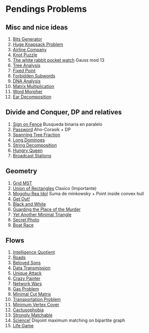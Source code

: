 # Pendings Problems

## Misc and nice ideas
1. [Bits Generator](http://codeforces.com/gym/100523/problem/G)
1. [Huge Knapsack Problem](http://judge.u-aizu.ac.jp/onlinejudge/description.jsp?id=DPL_1_H)
1. [Airline Company](http://acm.timus.ru/problem.aspx?space=1&num=1040)
1. [Knot Puzzle](https://agc002.contest.atcoder.jp/tasks/agc002_c)
1. [The white rabbit pocket watch](http://codeforces.com/gym/101174/problem/I) Gauss mod 13
1. [Tree Analysis](http://codeforces.com/gym/100217/problem/J)
1. [Fixed Point](http://codeforces.com/gym/100218/problem/B)
1. [Forbidden Subwords](http://codeforces.com/gym/100221/problem/C)
1. [DNA Analysis](http://codeforces.com/gym/100324/problem/D)
1. [Matrix Multiplication](http://codeforces.com/gym/100324/problem/G)
1. [Word Morpher](http://codeforces.com/gym/100325/problem/G)
1. [Ear Decomposition](http://codeforces.com/gym/100340/problem/B)

## Divide and Conquer, DP and relatives
1. [Sign on Fence](http://codeforces.com/contest/484/problem/E) Busqueda binaria en paralelo
1. [Password](http://codeforces.com/gym/101174/problem/E) Aho-Corasik + DP
1. [Spanning Tree Fraction](https://www.hackerrank.com/contests/w31/challenges/spanning-tree-fraction)
1. [Long Dominoes](http://codeforces.com/gym/100212/problem/E)
1. [String Decomposition](http://codeforces.com/gym/100325/problem/A)
1. [Hungry Queen](http://codeforces.com/gym/100340/problem/G)
1. [Broadcast Stations](http://codeforces.com/gym/101667/problem/A)

## Geometry
1. [Grid MST](https://open.kattis.com/problems/gridmst)
1. [Union of Rectangles](http://judge.u-aizu.ac.jp/onlinejudge/description.jsp?id=DSL_4_A) Clasico (Importante)
1. [Mogohu-Rea Idol](http://codeforces.com/contest/87/problem/E) Suma de minkowsky + Point inside convex hull
1. [Get Out!](http://codeforces.com/gym/100199/problem/F)
1. [Black and White](http://codeforces.com/gym/100213/problem/C)
1. [Guarding the Place of the Murder](http://codeforces.com/gym/100217/problem/E)
1. [Yet Another Minimal Triangle](http://codeforces.com/gym/100218/problem/J)
1. [Secret Photo](http://codeforces.com/gym/100221/problem/G)
1. [Boat Race](http://codeforces.com/gym/100340/problem/H)

## Flows
1. [Intelligence Quotient](http://codeforces.com/gym/100523/problem/I)
1. [Roads](http://codeforces.com/gym/100197/problem/F)
1. [Beloved Sons](http://codeforces.com/gym/100198/problem/B)
1. [Data Transmission](http://codeforces.com/gym/100198/problem/D)
1. [Unique Attack](http://codeforces.com/gym/100200/problem/A)
1. [Crazy Painter](http://codeforces.com/gym/100202/problem/F)
1. [Network Wars](http://codeforces.com/gym/100204/problem/G)
1. [Gas Problem](http://codeforces.com/gym/100222/problem/D)
1. [Minimal Cut Matrix](http://codeforces.com/gym/100153/problem/D)
1. [Transportation Problem](http://codeforces.com/gym/100343/problem/G)
1. [Minimum Vertex Cover](http://acm.timus.ru/problem.aspx?space=1&num=2038)
1. [Cactusophobia](http://codeforces.com/gym/101675/problem/B)
1. [Strongly Matchable](http://codeforces.com/gym/101667/problem/J)
1. [Science!](https://open.kattis.com/problems/science) Disjoint maximum matching on bipartite graph
1. [Life Game](http://acm.hdu.edu.cn/showproblem.php?pid=4621)
